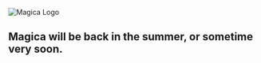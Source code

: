 ![Magica Logo](http://i.imgur.com/ASEfV.png)
## Magica will be back in the summer, or sometime very soon.
